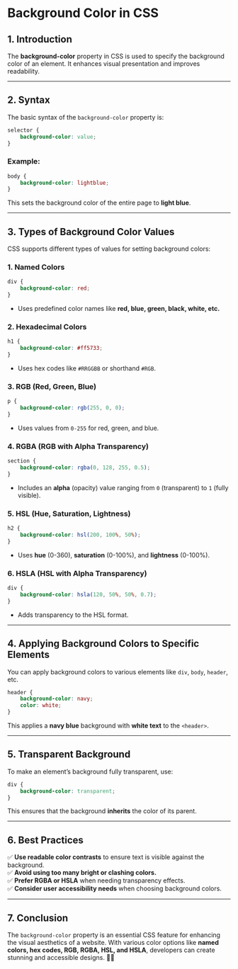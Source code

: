 # **Background Color in CSS**

## **1. Introduction**

The **background-color** property in CSS is used to specify the background color of an element. It enhances visual presentation and improves readability.

---

## **2. Syntax**

The basic syntax of the `background-color` property is:

```css
selector {
    background-color: value;
}
```

### **Example:**

```css
body {
    background-color: lightblue;
}
```

This sets the background color of the entire page to **light blue**.

---

## **3. Types of Background Color Values**

CSS supports different types of values for setting background colors:

### **1. Named Colors**

```css
div {
    background-color: red;
}
```

- Uses predefined color names like **red, blue, green, black, white, etc.**

### **2. Hexadecimal Colors**

```css
h1 {
    background-color: #ff5733;
}
```

- Uses hex codes like `#RRGGBB` or shorthand `#RGB`.

### **3. RGB (Red, Green, Blue)**

```css
p {
    background-color: rgb(255, 0, 0);
}
```

- Uses values from `0-255` for red, green, and blue.

### **4. RGBA (RGB with Alpha Transparency)**

```css
section {
    background-color: rgba(0, 128, 255, 0.5);
}
```

- Includes an **alpha** (opacity) value ranging from `0` (transparent) to `1` (fully visible).

### **5. HSL (Hue, Saturation, Lightness)**

```css
h2 {
    background-color: hsl(200, 100%, 50%);
}
```

- Uses **hue** (0-360), **saturation** (0-100%), and **lightness** (0-100%).

### **6. HSLA (HSL with Alpha Transparency)**

```css
div {
    background-color: hsla(120, 50%, 50%, 0.7);
}
```

- Adds transparency to the HSL format.

---

## **4. Applying Background Colors to Specific Elements**

You can apply background colors to various elements like `div`, `body`, `header`, etc.

```css
header {
    background-color: navy;
    color: white;
}
```

This applies a **navy blue** background with **white text** to the `<header>`.

---

## **5. Transparent Background**

To make an element’s background fully transparent, use:

```css
div {
    background-color: transparent;
}
```

This ensures that the background **inherits** the color of its parent.

---

## **6. Best Practices**

✅ **Use readable color contrasts** to ensure text is visible against the background.  
✅ **Avoid using too many bright or clashing colors.**  
✅ **Prefer RGBA or HSLA** when needing transparency effects.  
✅ **Consider user accessibility needs** when choosing background colors.

---

## **7. Conclusion**

The `background-color` property is an essential CSS feature for enhancing the visual aesthetics of a website. With various color options like **named colors, hex codes, RGB, RGBA, HSL, and HSLA**, developers can create stunning and accessible designs. 🎨🚀
